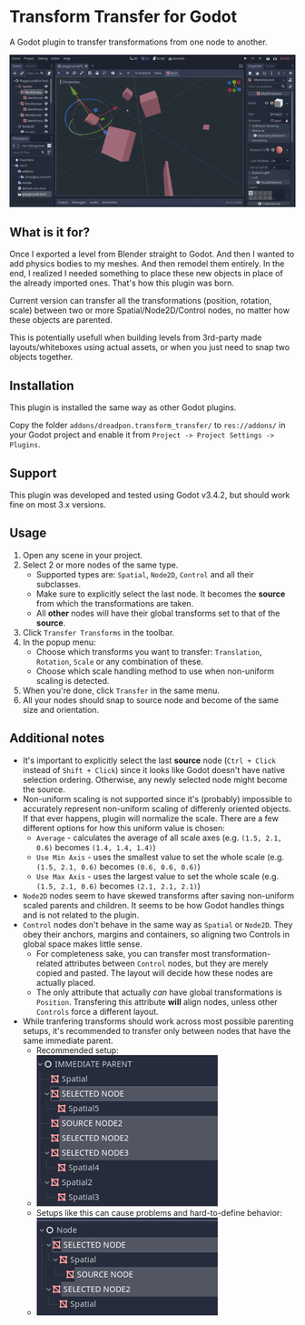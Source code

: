 # Transform Transfer for Godot

A Godot plugin to transfer transformations from one node to another.

![Functionality overview](media/overview.gif)

## What is it for?

Once I exported a level from Blender straight to Godot. And then I wanted to add physics bodies to my meshes. And then remodel them entirely. In the end, I realized I needed something to place these new objects in place of the already imported ones. That's how this plugin was born. 

Current version can transfer all the transformations (position, rotation, scale) between two or more Spatial/Node2D/Control nodes, no matter how these objects are parented.

This is potentially usefull when building levels from 3rd-party made layouts/whiteboxes using actual assets, or when you just need to snap two objects together.

## Installation

This plugin is installed the same way as other Godot plugins.

Copy the folder `addons/dreadpon.transform_transfer/` to `res://addons/` in your Godot project and enable it from `Project -> Project Settings -> Plugins`.

## Support

This plugin was developed and tested using Godot v3.4.2, but should work fine on most 3.x versions.

## Usage

1. Open any scene in your project.
2. Select 2 or more nodes of the same type.
    - Supported types are: `Spatial`, `Node2D`, `Control` and all their subclasses.
    - Make sure to explicitly select the last node. It becomes the **source** from which the transformations are taken.
    - All **other** nodes will have their global transforms set to that of the **source**.
3. Click `Transfer Transforms` in the toolbar.
4. In the popup menu:
    - Choose which transforms you want to transfer: `Translation`, `Rotation`, `Scale` or any combination of these.
    - Choose which scale handling method to use when non-uniform scaling is detected.
5. When you're done, click `Transfer` in the same menu.
6. All your nodes should snap to source node and become of the same size and orientation.

## Additional notes

* It's important to explicitly select the last **source** node (`Ctrl + Click` instead of `Shift + Click`) since it looks like Godot doesn't have native selection ordering. Otherwise, any newly selected node might become the source.
* Non-uniform scaling is not supported since it's (probably) impossible to accurately represent non-uniform scaling of differenly oriented objects. If that ever happens, plugin will normalize the scale. There are a few different options for how this uniform value is chosen:
    - `Average`      - calculates the average of all scale axes       (e.g. `(1.5, 2.1, 0.6)` becomes `(1.4, 1.4, 1.4)`)
    - `Use Min Axis` - uses the smallest value to set the whole scale (e.g. `(1.5, 2.1, 0.6)` becomes `(0.6, 0.6, 0.6)`)
    - `Use Max Axis` - uses the largest value to set the whole scale  (e.g. `(1.5, 2.1, 0.6)` becomes `(2.1, 2.1, 2.1)`)
* `Node2D` nodes seem to have skewed transforms after saving non-uniform scaled parents and children. It seems to be how Godot handles things and is not related to the plugin.
* `Control` nodes don't behave in the same way as `Spatial` or `Node2D`. They obey their anchors, margins and containers, so aligning two Controls in global space makes little sense.
    - For completeness sake, you can transfer most transformation-related attributes between `Control` nodes, but they are merely copied and pasted. The layout will decide how these nodes are actually placed.
    - The only attribute that actually *can* have global transformations is `Position`. Transfering this attribute **will** align nodes, unless other `Controls` force a different layout.
* While tranfering transforms should work across most possible parenting setups, it's recommended to transfer only between nodes that have the same immediate parent. 
    - Recommended setup:
    - ![Simple Parent Setup](media/simple_parent_setup.png)
    - Setups like this can cause problems and hard-to-define behavior:
    - ![Complex Parent Setup](media/complex_parent_setup.png)

